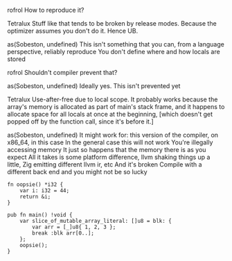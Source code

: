 rofrol
How to reproduce it?

Tetralux
Stuff like that tends to be broken by release modes.
Because the optimizer assumes you don't do it.
Hence UB.

as(Sobeston, undefined)
This isn't something that you can, from a language perspective, reliably reproduce
You don't define where and how locals are stored

rofrol
Shouldn't compiler prevent that?

as(Sobeston, undefined)
Ideally yes. This isn't prevented yet

Tetralux
Use-after-free due to local scope.
It probably works because the array's memory is allocated as part of main's stack frame, and it happens to allocate space for all locals at once at the beginning, [which doesn't get popped off by the function call, since it's before it.]

as(Sobeston, undefined)
It might work for: this version of the compiler, on x86_64, in this case
In the general case this will not work
You're illegally accessing memory
It just so happens that the memory there is as you expect
All it takes is some platform difference, llvm shaking things up a little, Zig emitting different llvm ir, etc
And it's broken
Compile with a different back end and you might not be so lucky

```zig
fn oopsie() *i32 {
    var i: i32 = 44;
    return &i;
}

pub fn main() !void {
    var slice_of_mutable_array_literal: []u8 = blk: {
        var arr = [_]u8{ 1, 2, 3 };
        break :blk arr[0..];
    };
    oopsie();
}
```
